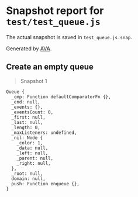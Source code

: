 # Snapshot report for `test/test_queue.js`

The actual snapshot is saved in `test_queue.js.snap`.

Generated by [AVA](https://ava.li).

## Create an empty queue

> Snapshot 1

    Queue {
      _cmp: Function defaultComparatorFn {},
      _end: null,
      _events: {},
      _eventsCount: 0,
      _first: null,
      _last: null,
      _length: 0,
      _maxListeners: undefined,
      _nil: Node {
        _color: 1,
        _data: null,
        _left: null,
        _parent: null,
        _right: null,
      },
      _root: null,
      domain: null,
      push: Function enqueue {},
    }
